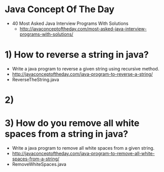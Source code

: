 Java Concept Of The Day
========================
- 40 Most Asked Java Interview Programs With Solutions
    - http://javaconceptoftheday.com/most-asked-java-interview-programs-with-solutions/

# 1) How to reverse a string in java?
- Write a java program to reverse a given string using recursive method.
- http://javaconceptoftheday.com/java-program-to-reverse-a-string/
- ReverseTheString.java

# 2)

# 3) How do you remove all white spaces from a string in java?
- Write a java program to remove all white spaces from a given string.
- http://javaconceptoftheday.com/java-program-to-remove-all-white-spaces-from-a-string/
- RemoveWhiteSpaces.java
